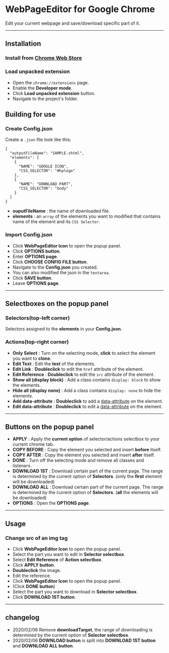 # WebPageEditor for Google Chrome
Edit your current webpage and save/download specific part of it.

----
## Installation
### Install from [Chrome Web Store](https://chrome.google.com/webstore/detail/webpageeditor/pkeckihikfellifcpjdmcpcbflncncpp)

### Load unpacked extension
* Open the `chrome://extensions` page.
* Enable the **Developer mode**.
* Click **Load unpacked extension** button.
* Navigate to the project's folder.

## Building for use
### Create Config.json
Create a `.json` file look like this:

    {
      "outputFileName": "SAMPLE.shtml",
      "elements": [
        {
          "NAME": "GOOGLE ICON",
          "CSS_SELECTOR": "#hplogo"
        },
        {
          "NAME": "DOWNLOAD PART",
          "CSS_SELECTOR": "body"
        }
      ]
    }

* **ouputFileName** : the name of downloaded file.
* **elements** : an `array` of the elements you want to modified that contains name of the element and its `CSS Selector`.

### Import Config.json
* Click **WebPageEditor Icon** to open the popup panel.
* Click **OPTIONS button**.
* Enter **OPTIONS page**.
* Click **CHOOSE CONFIG FILE button**.
* Navigate to the **Config.json** you created.
* You can also modified the json in the `textarea`.
* Click **SAVE button**.
* Leave **OPTIONS page**.

----
## Selectboxes on the popup panel
### Selectors(top-left corner)
Selectors assigned to the **elements** in your **Config.json**.

### Actions(top-right corner)
* **Only Select** : Turn on the selecting mode, **click** to select the element you want to **clone**.
* **Edit Text** : Edit the **text** of the elements.
* **Edit Link** : **Doubleclick** to edit the `href` attribute of the element.
* **Edit Reference** : **Doubleclick** to edit the `src` attribute of the element.
* **Show all (display block)** : Add a class contains `display: block` to show the elements.
* **Hide all (display none)** : Add a class contains `display: none` to hide the elements.
* **Add data-attribute** : **Doubleclick** to add a [data-attribute](https://developer.mozilla.org/en-US/docs/Learn/HTML/Howto/Use_data_attributes) on the element.
* **Edit data-attribute** : **Doubleclick** to edit a [data-attribute](https://developer.mozilla.org/en-US/docs/Learn/HTML/Howto/Use_data_attributes) on the element.

----
## Buttons on the popup panel
* **APPLY** : Apply the  **current option** of selector/actions selectbox to your current chrome tab.
* **COPY BEFORE** : Copy the element you selected and insert **before** itself.
* **COPY AFTER** : Copy the element you selected and insert **after** itself.
* **DONE** : Turn off the selecting mode and remove all classes and listeners.
* **DOWNLOAD 1ST** : Download certain part of the current page. The range is determined by the current option of **Selectors**. (only the **first** element will be downloaded)
* **DOWNLOAD ALL** : Download certain part of the current page. The range is determined by the current option of **Selectors**. (**all** the elements will be downloaded)
* **OPTIONS** : Open the **OPTIONS page**.

----
## Usage
### Change src of an img tag
* Click **WebPageEditor Icon** to open the popup panel.
* Select the part you want to edit in **Selector selectbox**.
* Select **Edit Reference** of **Action selectbox**.
* Click **APPLY button**.
* **Doubleclick** the image.
* Edit the reference.
* Click **WebPageEditor Icon** to open the popup panel.
* (Click **DONE button**)
* Select the part you want to download in **Selector selectbox**.
* Click **DOWNLOAD 1ST button**.

----
## changelog
* 2020/02/06 Remove **downloadTarget**, the range of downloading is determined by the current option of **Selector selectbox**.
* 2020/02/06 **DOWNLOAD button** is split into **DOWNLOAD 1ST button** and **DOWNLOAD ALL button**.
